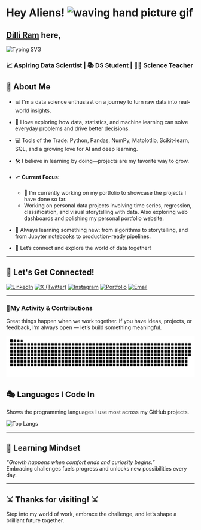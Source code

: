 # Hey Aliens! <img src="https://media.tenor.com/HO7EBVsu04oAAAAi/pikachu-pokemon.gif" alt="waving hand picture gif" width='50'>
## <a href="https://www.dilliramchaudhary.com.np/" target="_blank" rel="noopener">Dilli Ram</a> here,
<img src="https://readme-typing-svg.herokuapp.com?font=Fira+Code&pause=650&color=e3ff00&center=true&vCenter=true&width=800&lines=Aspiring+Data+Scientist+!;Machine+Learning+Explorer+!;Science+Teacher+!" alt="Typing SVG" />

### 📈 Aspiring Data Scientist | 📚 DS Student | 👨‍🦱 Science Teacher



## 📝 About Me  
- 📊 I'm a data science enthusiast on a journey to turn raw data into real-world insights.

- 🧠 I love exploring how data, statistics, and machine learning can solve everyday problems and drive better decisions.

- 💻 Tools of the Trade: Python, Pandas, NumPy, Matplotlib, Scikit-learn, SQL, and a growing love for AI and deep learning.

- 🛠️ I believe in learning by doing—projects are my favorite way to grow.

- #### 📈 Current Focus:
  
    - 🔭 I’m currently working on my portfolio to showcase the projects I have done so far.
    - Working on personal data projects involving time series, regression, classification, and visual storytelling with data. Also exploring web dashboards and polishing my personal portfolio website.

- 🌱 Always learning something new: from algorithms to storytelling, and from Jupyter notebooks to production-ready pipelines.

- 🧩 Let’s connect and explore the world of data together!
<hr>

## 👬 Let's Get Connected!
[![LinkedIn](https://img.shields.io/badge/LinkedIn-0077B5?style=for-the-badge&logo=linkedin&logoColor=white)](https://www.linkedin.com/in/dilliramchaudhary/)
[![X (Twitter)](https://img.shields.io/badge/X(Twitter)-000000?style=for-the-badge&logo=twitter&logoColor=white)](https://x.com/Dillu55640527)
[![Instagram](https://img.shields.io/badge/Instagram-E4405F?style=for-the-badge&logo=instagram&logoColor=white)](https://instagram.com/dearjigri/)
[![Portfolio](https://img.shields.io/badge/Portfolio-FF5722?style=for-the-badge&logo=Firefox&logoColor=white)](https://dilliramchaudhary.com.np)
[![Email](https://img.shields.io/badge/Email-D14836?style=for-the-badge&logo=gmail&logoColor=white)](mailto:chaudharydr23@gmail.com)

<hr>

### 🐍My Activity & Contributions

Great things happen when we work together. If you have ideas, projects, or feedback, I’m always open — let’s build something meaningful.


<picture>
  <source media="(prefers-color-scheme: dark)" srcset="https://raw.githubusercontent.com/dilliram-code/dilliram-code/output/github-snake-dark.svg" />
  <source media="(prefers-color-scheme: light)" srcset="https://raw.githubusercontent.com/dilliram-code/dilliram-code/output/github-snake.svg" />
  <img alt="GitHub Snake Animation" src="https://raw.githubusercontent.com/dilliram-code/dilliram-code/output/github-snake.svg" />
</picture>

## 🎭 Languages I Code In
Shows the programming languages I use most across my GitHub projects.

![Top Langs](https://github-readme-stats.vercel.app/api/top-langs/?username=dilliram-code&layout=compact&theme=highcontrast)

<hr>

## 🚀 Learning Mindset
<i> “Growth happens when comfort ends and curiosity begins.” </i> <br>
Embracing challenges fuels progress and unlocks new possibilities every day.
<hr>

## ⚔️ Thanks for visiting! ⚔️
Step into my world of work, embrace the challenge, and let’s shape a brilliant future together.
<!-- ### 📊 GitHub Stats Card  
Highlights my coding activity, languages, and contributions.

![Dilli Ram's GitHub Stats](https://github-readme-stats.vercel.app/api?username=dilliram-code&show_icons=true&theme=radical)
-->


<!--
**dilliram-code/dilliram-code** is a ✨ _special_ ✨ repository because its `README.md` (this file) appears on your GitHub profile.

Here are some ideas to get you started:

- 🔭 I’m currently working on ...
- 🌱 I’m currently learning ...
- 👯 I’m looking to collaborate on ...
- 🤔 I’m looking for help with ...
- 💬 Ask me about ...
- 📫 How to reach me: ...
- 😄 Pronouns: ...
- ⚡ Fun fact: ...
-->

